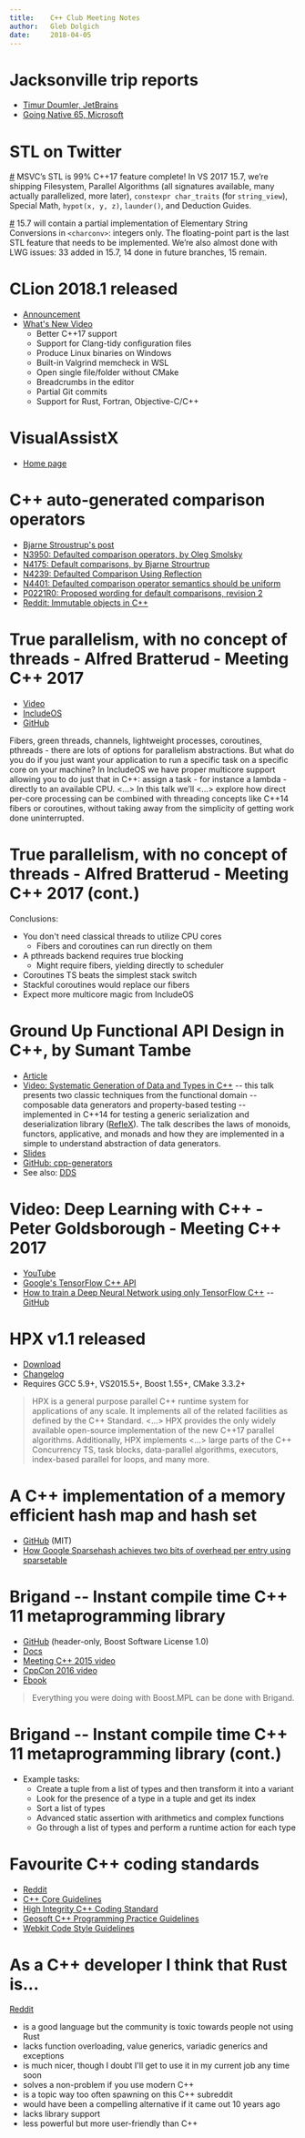 ```yaml
---
title:    C++ Club Meeting Notes
author:   Gleb Dolgich
date:     2018-04-05
---
```


# Jacksonville trip reports

* [Timur Doumler, JetBrains](https://blog.jetbrains.com/clion/2018/03/iso-cpp-committee-jacksonville-2018-trip-report-2/)
* [Going Native 65, Microsoft](https://channel9.msdn.com/Shows/C9-GoingNative/GoingNative-65-ISO-C--Jacksonville-Debriefing)

# STL on Twitter

[#](https://twitter.com/StephanTLavavej/status/980190720907649024) MSVC’s STL is 99% C++17 feature complete! In VS 2017 15.7, we’re shipping Filesystem, Parallel Algorithms (all signatures available, many actually parallelized, more later), `constexpr char_traits` (for `string_view`), Special Math, `hypot(x, y, z)`, `launder()`, and Deduction Guides.

[#](https://twitter.com/StephanTLavavej/status/980192847029661697) 15.7 will contain a partial implementation of Elementary String Conversions in `<charconv>`: integers only. The floating-point part is the last STL feature that needs to be implemented. We’re also almost done with LWG issues: 33 added in 15.7, 14 done in future branches, 15 remain.

# CLion 2018.1 released

* [Announcement](https://blog.jetbrains.com/clion/2018/03/clion-2018-1-cpp17-wsl-cmake-install/)
* [What's New Video](https://www.youtube.com/watch?v=A77zEykdF2U)
    * Better C++17 support
    * Support for Clang-tidy configuration files
    * Produce Linux binaries on Windows
    * Built-in Valgrind memcheck in WSL
    * Open single file/folder without CMake
    * Breadcrumbs in the editor
    * Partial Git commits
    * Support for Rust, Fortran, Objective-C/C++

# VisualAssistX

* [Home page](https://www.wholetomato.com/)

# C++ auto-generated comparison operators

* [Bjarne Stroustrup's post](https://isocpp.org/blog/2016/02/a-bit-of-background-for-the-default-comparison-proposal-bjarne-stroustrup)
* [N3950: Defaulted comparison operators, by Oleg Smolsky](http://www.open-std.org/jtc1/sc22/wg21/docs/papers/2014/n3950.html)
* [N4175: Default comparisons, by Bjarne Strourtrup](http://www.open-std.org/jtc1/sc22/wg21/docs/papers/2014/n4175.pdf)
* [N4239: Defaulted Comparison Using Reflection](http://www.open-std.org/jtc1/sc22/wg21/docs/papers/2014/n4239.pdf)
* [N4401: Defaulted comparison operator semantics should be uniform](http://www.open-std.org/jtc1/sc22/wg21/docs/papers/2015/n4401.html)
* [P0221R0: Proposed wording for default comparisons, revision 2](http://www.open-std.org/jtc1/sc22/wg21/docs/papers/2016/p0221r0.html)
* [Reddit: Immutable objects in C++](https://www.reddit.com/r/cpp/comments/888uq5/immutable_objects_in_c/)

# True parallelism, with no concept of threads - Alfred Bratterud - Meeting C++ 2017

* [Video](https://www.youtube.com/watch?v=9IXivbSA_5A)
* [IncludeOS](http://www.includeos.org/)
* [GitHub](https://github.com/hioa-cs/IncludeOS)

Fibers, green threads, channels, lightweight processes, coroutines, pthreads - there are lots of options for parallelism abstractions. But what do you do if you just want your application to run a specific task on a specific core on your machine? In IncludeOS we have proper multicore support allowing you to do just that in C++: assign a task - for instance a lambda - directly to an available CPU. <...> In this talk we’ll <...> explore how direct per-core processing can be combined with threading concepts like C++14 fibers or coroutines, without taking away from the simplicity of getting work done uninterrupted.

# True parallelism, with no concept of threads - Alfred Bratterud - Meeting C++ 2017 (cont.)

Conclusions:

* You don't need classical threads to utilize CPU cores
    * Fibers and coroutines can run directly on them
* A pthreads backend requires true blocking
    * Might require fibers, yielding directly to scheduler
* Coroutines TS beats the simplest stack switch
* Stackful coroutines would replace our fibers
* Expect more multicore magic from IncludeOS

# Ground Up Functional API Design in C++, by Sumant Tambe

* [Article](https://cpptruths.blogspot.co.uk/2017/12/ground-up-functional-api-design-in-c.html)
* [Video: Systematic Generation of Data and Types in C++](https://vimeo.com/247642986) -- this talk presents two classic techniques from the functional domain -- composable data generators and property-based testing -- implemented in C++14 for testing a generic serialization and deserialization library ([RefleX](http://rticommunity.github.io/rticonnextdds-reflex/)). The talk describes the laws of monoids, functors, applicative, and monads and how they are implemented in a simple to understand abstraction of data generators.
* [Slides](https://www.slideshare.net/SumantTambe/systematic-generation-data-and-types-in-c)
* [GitHub: cpp-generators](https://github.com/sutambe/cpp-generators)
* See also: [DDS](https://en.wikipedia.org/wiki/Data_Distribution_Service)

# Video: Deep Learning with C++ - Peter Goldsborough - Meeting C++ 2017

* [YouTube](https://www.youtube.com/watch?v=8GoYXWOq55A)
* [Google's TensorFlow C++ API](https://www.tensorflow.org/api_guides/cc/guide)
* [How to train a Deep Neural Network using only TensorFlow C++](https://matrices.io/training-a-deep-neural-network-using-only-tensorflow-c/) -- [GitHub](https://github.com/theflofly/dnn_tensorflow_cpp)

# HPX v1.1 released

* [Download](http://stellar-group.org/libraries/hpx/downloads/)
* [Changelog](http://stellar.cct.lsu.edu/files/hpx-1.1.0/html/hpx/whats_new/hpx_1_1_0.html)
* Requires GCC 5.9+, VS2015.5+, Boost 1.55+, CMake 3.3.2+

> HPX is a general purpose parallel C++ runtime system for applications of any scale. It implements all of the related facilities as defined by the C++ Standard. <...> HPX provides the only widely available open-source implementation of the new C++17 parallel algorithms. Additionally, HPX implements <...> large parts of the C++ Concurrency TS, task blocks, data-parallel algorithms, executors, index-based parallel for loops, and many more.

# A C++ implementation of a memory efficient hash map and hash set

* [GitHub](https://github.com/Tessil/sparse-map) (MIT)
* [How Google Sparsehash achieves two bits of overhead per entry using sparsetable](https://smerity.com/articles/2015/google_sparsehash.html)

# Brigand -- Instant compile time C++ 11 metaprogramming library

* [GitHub](https://github.com/edouarda/brigand) (header-only, Boost Software License 1.0)
* [Docs](https://github.com/edouarda/brigand/wiki)
* [Meeting C++ 2015 video](https://www.youtube.com/watch?v=B8XSDhWx7hY)
* [CppCon 2016 video](https://www.youtube.com/watch?v=ky0JdPh_LgE)
* [Ebook](http://www.oreilly.com/programming/free/practical-c-plus-plus-metaprogramming.csp)

> Everything you were doing with Boost.MPL can be done with Brigand.

# Brigand -- Instant compile time C++ 11 metaprogramming library (cont.)

* Example tasks:
    * Create a tuple from a list of types and then transform it into a variant
    * Look for the presence of a type in a tuple and get its index
    * Sort a list of types
    * Advanced static assertion with arithmetics and complex functions
    * Go through a list of types and perform a runtime action for each type

# Favourite C++ coding standards

* [Reddit](https://www.reddit.com/r/cpp/comments/80m4vx/favorite_c_coding_standards/)
* [C++ Core Guidelines](http://isocpp.github.io/CppCoreGuidelines/CppCoreGuidelines)
* [High Integrity C++ Coding Standard](http://www.codingstandard.com/section/index/)
* [Geosoft C++ Programming Practice Guidelines](http://geosoft.no/development/cpppractice.html)
* [Webkit Code Style Guidelines](https://webkit.org/code-style-guidelines/)

# As a C++ developer I think that Rust is...

[Reddit](https://www.reddit.com/r/cpp/comments/84z9a3/as_a_c_developer_i_think_that_rust/)

* is a good language but the community is toxic towards people not using Rust
* lacks function overloading, value generics, variadic generics and exceptions
* is much nicer, though I doubt I'll get to use it in my current job any time soon
* solves a non-problem if you use modern C++
* is a topic way too often spawning on this C++ subreddit
* would have been a compelling alternative if it came out 10 years ago
* lacks library support
* less powerful but more user-friendly than C++
